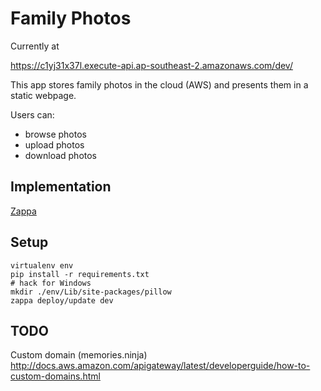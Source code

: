 # Family Photos

Currently at

https://c1yj31x37l.execute-api.ap-southeast-2.amazonaws.com/dev/

This app stores family photos in the cloud (AWS) and presents them in a static webpage.

Users can:

- browse photos
- upload photos
- download photos

## Implementation

[Zappa](https://github.com/Miserlou/Zappa#about)

## Setup

```
virtualenv env
pip install -r requirements.txt
# hack for Windows
mkdir ./env/Lib/site-packages/pillow 
zappa deploy/update dev
```

## TODO

Custom domain (memories.ninja)
http://docs.aws.amazon.com/apigateway/latest/developerguide/how-to-custom-domains.html
